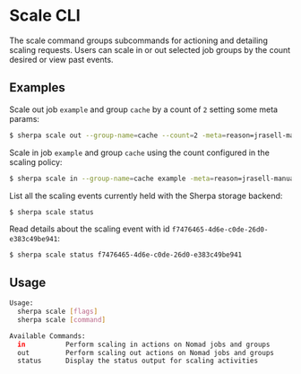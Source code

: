 # Scale CLI

The scale command groups subcommands for actioning and detailing scaling requests. Users can scale in or out selected job groups by the count desired or view past events.

## Examples

Scale out job `example` and group `cache` by a count of `2` setting some meta params:
```bash
$ sherpa scale out --group-name=cache --count=2 -meta=reason=jrasell-manual example
```

Scale in job `example` and group `cache` using the count configured in the scaling policy:
```bash
$ sherpa scale in --group-name=cache example -meta=reason=jrasell-manual
```

List all the scaling events currently held with the Sherpa storage backend:
```bash
$ sherpa scale status
```

Read details about the scaling event with id `f7476465-4d6e-c0de-26d0-e383c49be941`:
```
$ sherpa scale status f7476465-4d6e-c0de-26d0-e383c49be941
```

## Usage
```bash
Usage:
  sherpa scale [flags]
  sherpa scale [command]

Available Commands:
  in          Perform scaling in actions on Nomad jobs and groups
  out         Perform scaling out actions on Nomad jobs and groups
  status      Display the status output for scaling activities
```
